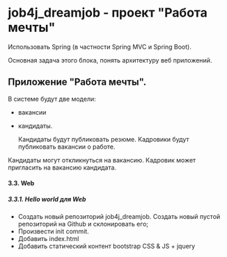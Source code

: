 # job4j_dreamjob - проект "Работа мечты"

Использовать Spring (в частности Spring MVC и Spring Boot).

Основная задача этого блока, понять архитектуру веб приложений.

## Приложение "Работа мечты".

В системе будут две модели:

- вакансии
- кандидаты.

  Кандидаты будут публиковать резюме. Кадровики будут публиковать вакансии о работе.

Кандидаты могут откликнуться на вакансию. Кадровик может пригласить на вакансию кандидата.

#### 3.3. Web

##### 3.3.1. Hello world для Web

- Создать новый репозиторий job4j_dreamjob. Создать новый пустой репозиторий на Github и склонировать его;
- Произвести init commit.
- Добавить index.html
- Добавить статический контент bootstrap CSS & JS + jquery